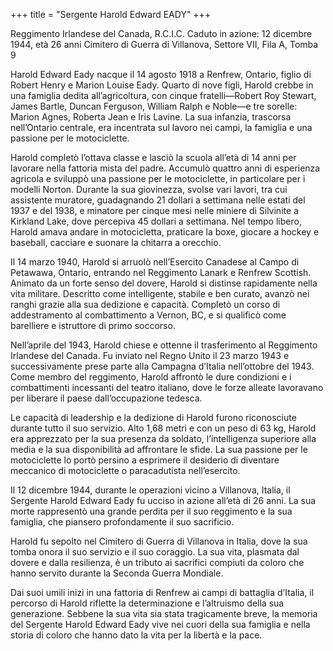 +++
title = "Sergente Harold Edward EADY"
+++

Reggimento Irlandese del Canada, R.C.I.C.
Caduto in azione: 12 dicembre 1944, età 26 anni
Cimitero di Guerra di Villanova, Settore VII, Fila A, Tomba 9

Harold Edward Eady nacque il 14 agosto 1918 a Renfrew, Ontario, figlio di Robert Henry e Marion Louise Eady. Quarto di nove figli, Harold crebbe in una famiglia dedita all’agricoltura, con cinque fratelli—Robert Roy Stewart, James Bartle, Duncan Ferguson, William Ralph e Noble—e tre sorelle: Marion Agnes, Roberta Jean e Iris Lavine. La sua infanzia, trascorsa nell’Ontario centrale, era incentrata sul lavoro nei campi, la famiglia e una passione per le motociclette.

Harold completò l’ottava classe e lasciò la scuola all’età di 14 anni per lavorare nella fattoria mista del padre. Accumulò quattro anni di esperienza agricola e sviluppò una passione per le motociclette, in particolare per i modelli Norton. Durante la sua giovinezza, svolse vari lavori, tra cui assistente muratore, guadagnando 21 dollari a settimana nelle estati del 1937 e del 1938, e minatore per cinque mesi nelle miniere di Silvinite a Kirkland Lake, dove percepiva 45 dollari a settimana.
Nel tempo libero, Harold amava andare in motocicletta, praticare la boxe, giocare a hockey e baseball, cacciare e suonare la chitarra a orecchio.

Il 14 marzo 1940, Harold si arruolò nell’Esercito Canadese al Campo di Petawawa, Ontario, entrando nel Reggimento Lanark e Renfrew Scottish. Animato da un forte senso del dovere, Harold si distinse rapidamente nella vita militare. Descritto come intelligente, stabile e ben curato, avanzò nei ranghi grazie alla sua dedizione e capacità. Completò un corso di addestramento al combattimento a Vernon, BC, e si qualificò come barelliere e istruttore di primo soccorso.

Nell’aprile del 1943, Harold chiese e ottenne il trasferimento al Reggimento Irlandese del Canada. Fu inviato nel Regno Unito il 23 marzo 1943 e successivamente prese parte alla Campagna d’Italia nell’ottobre del 1943.
Come membro del reggimento, Harold affrontò le dure condizioni e i combattimenti incessanti del teatro italiano, dove le forze alleate lavoravano per liberare il paese dall’occupazione tedesca.

Le capacità di leadership e la dedizione di Harold furono riconosciute durante tutto il suo servizio. Alto 1,68 metri e con un peso di 63 kg, Harold era apprezzato per la sua presenza da soldato, l’intelligenza superiore alla media e la sua disponibilità ad affrontare le sfide. La sua passione per le motociclette lo portò persino a esprimere il desiderio di diventare meccanico di motociclette o paracadutista nell’esercito.

Il 12 dicembre 1944, durante le operazioni vicino a Villanova, Italia, il Sergente Harold Edward Eady fu ucciso in azione all’età di 26 anni.
La sua morte rappresentò una grande perdita per il suo reggimento e la sua famiglia, che piansero profondamente il suo sacrificio.

Harold fu sepolto nel Cimitero di Guerra di Villanova in Italia, dove la sua tomba onora il suo servizio e il suo coraggio. La sua vita, plasmata dal dovere e dalla resilienza, è un tributo ai sacrifici compiuti da coloro che hanno servito durante la Seconda Guerra Mondiale.

Dai suoi umili inizi in una fattoria di Renfrew ai campi di battaglia d’Italia, il percorso di Harold riflette la determinazione e l’altruismo della sua generazione. 
Sebbene la sua vita sia stata tragicamente breve, la memoria del Sergente Harold Edward Eady vive nei cuori della sua famiglia e nella storia di coloro che hanno dato la vita per la libertà e la pace.
